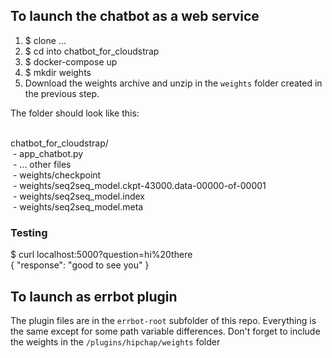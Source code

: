 ## To launch the chatbot as a web service

1. $ clone ...
2. $ cd into chatbot_for_cloudstrap
3. $ docker-compose up
4. $ mkdir weights
4. Download the weights archive and unzip in the `weights` folder created in the previous step.

The folder should look like this:

<br>chatbot_for_cloudstrap/<br>
 &nbsp;-&nbsp;app_chatbot.py<br>
 &nbsp;-&nbsp;... other files<br>
 &nbsp;-&nbsp;weights/checkpoint<br>
 &nbsp;-&nbsp;weights/seq2seq_model.ckpt-43000.data-00000-of-00001<br>
 &nbsp;-&nbsp;weights/seq2seq_model.index<br>
 &nbsp;-&nbsp;weights/seq2seq_model.meta<br>
  

### Testing


$ curl localhost:5000?question=hi%20there
<br>
{
    "response": "good to see you"
}

## To launch as errbot plugin

The plugin files are in the `errbot-root` subfolder of this repo.
Everything is the same except for some path variable differences.
Don't forget to include the weights in the `/plugins/hipchap/weights` folder